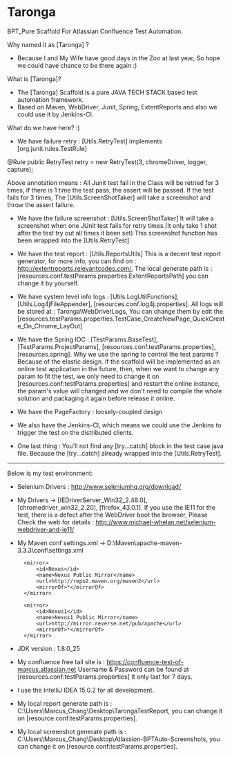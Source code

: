 # Taronga
BPT_Pure Scaffold For Atlassian Confluence Test Automation.

Why named it as [Taronga] ?
- Because I and My Wife have good days in the Zoo at last year, So hope we could have chance to be there again :)


What is [Taronga]?
- The [Taronga] Scaffold is a pure JAVA TECH STACK based test automation framework.
- Based on Maven, WebDriver, Junit, Spring, ExtentReports and also we could use it by Jenkins-CI.


What do we have here? :)
- We have failure retry : [Utils.RetryTest] implements [org.junit.rules.TestRule]

@Rule
public RetryTest retry = new RetryTest(3, chromeDriver, logger, capture);

Above annotation means : All Junit test fail in the Class will be retried for 3 times,
if there is 1 time the test pass, the assert will be passed. If the test fails for 3 times,
The [Utils.ScreenShotTaker] will take a screenshot and throw the assert failure.


- We have the failure screenshot : [Utils.ScreenShotTaker]
It will take a screenshot when one JUnit test fails for retry times.(It only take 1 shot after the test try out all times it been set)
This screenshot function has been wrapped into the [Utils.RetryTest]


- We have the test report : [Utils.ReportsUtils]
This is a decent test report generator, for more info, you can find on : http://extentreports.relevantcodes.com/,
The local generate path is : [resources.conf.testParams.properties.ExtentReportsPath] you can change it by yourself.


- We have system level info logs : [Utils.LogUtilFunctions], [Utils.Log4jFileAppender], [resources.conf.log4j.properties].
All logs will be stored at : Taronga\WebDriverLogs,
You can change them by edit the [resources.testParams.properties.TestCase_CreateNewPage_QuickCreate_On_Chrome_LayOut]


- We have the Spring IOC : [TestParams.BaseTest], [TestParams.ProjectParams], [resources.conf.testParams.properties], [resources.spring].
Why we use the spring to control the test params ? Because of the elastic design.
If the scaffold will be implemented as an online test application in the future,
then, when we want to change any param to fit the test,
we only need to change it on [resources.conf:testParams.properties] and restart the online instance,
the param's value will changed and we don't need to compile the whole solution and packaging it again before release it online.


- We have the PageFactory : loosely-coupled design


- We also have the Jenkins-CI, which means we could use the Jenkins to trigger the test on the distributed clients.


- One last thing : You'll not find any [try...catch] block in the test case java file.
Because the [try...catch] already wrapped into the [Utils.RetryTest].

*****************************************************************************************************************************************

Below is my test environment:

- Selenium Drivers : http://www.seleniumhq.org/download/


- My Drivers -> [IEDriverServer_Win32_2.48.0], [chromedriver_win32_2.20], [firefox_43.0.1].
If you use the IE11 for the test, there is a defect after the WebDriver boot the browser,
Please Check the web for details : http://www.michael-whelan.net/selenium-webdriver-and-ie11/


- My Maven conf settings.xml -> D:\Maven\apache-maven-3.3.3\conf\settings.xml

		<mirror>
      		<id>Nexus</id>
      		<name>Nexus Public Mirror</name>
      		<url>http://repo2.maven.org/maven2</url>
      		<mirrorOf>*</mirrorOf>
     	</mirror>

     	<mirror>
      		<id>Nexus1</id>
      		<name>Nexus1 Public Mirror</name>
      		<url>http://mirror.reverse.net/pub/apache</url>
      		<mirrorOf>*</mirrorOf>
     	</mirror>


- JDK version : 1.8.0_25


- My confluence free tail site is : https://confluence-test-of-marcus.atlassian.net
Username & Password can be found at [resources.conf:testParams.properties]
It only last for 7 days.


- I use the IntelliJ IDEA 15.0.2 for all development.


- My local report generate path is : C:\Users\Marcus_Chang\Desktop\TarongaTestReport,
you can change it on [resource.conf:testParams.properties].


- My local screenshot generate path is : C:\Users\Marcus_Chang\Desktop\Atlassion-BPTAuto-Screenshots,
you can change it on [resource.conf:testParams.properties].
